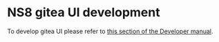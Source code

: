 # NS8 gitea UI development

To develop gitea UI please refer to [this section of the Developer manual](https://nethserver.github.io/ns8-core/ui/modules/#module-ui-development).
